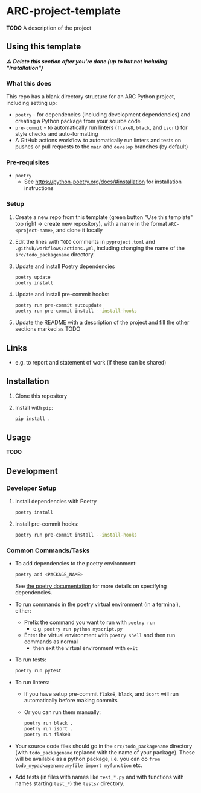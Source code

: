 # ARC-project-template

**TODO** A description of the project

## Using this template

***⚠️ Delete this section after you're done (up to but not including "Installation")***

### What this does

This repo has a blank directory structure for an ARC Python project, including setting up:

- `poetry` - for dependencies (including development dependencies) and creating a Python package from your source code
- `pre-commit` - to automatically run linters (`flake8`, `black`, and `isort`) for style checks and auto-formatting
- A GitHub actions workflow to automatically run linters and tests on pushes or pull requests to the `main` and `develop` branches (by default)

### Pre-requisites

- `poetry`
  - See https://python-poetry.org/docs/#installation for installation instructions

### Setup

1. Create a new repo from this template (green button "Use this template" top right -> create new repository), with a name in the format `ARC-<project-name>`, and clone it locally

2. Edit the lines with `TODO` comments in `pyproject.toml` and `.github/workflows/actions.yml`, including changing the name of the `src/todo_packagename` directory.

3. Update and install Poetry dependencies

   ```bash
   poetry update
   poetry install
   ```

4. Update and install pre-commit hooks:

   ```bash
   poetry run pre-commit autoupdate
   poetry run pre-commit install --install-hooks
   ```

5. Update the README with a description of the project and fill the other sections marked as TODO

## Links

- e.g. to report and statement of work (if these can be shared)

## Installation

1. Clone this repository

2. Install with `pip`:

   ```bash
   pip install .
   ```

## Usage

**TODO**

## Development

### Developer Setup

1. Install dependencies with Poetry

   ```bash
   poetry install
   ```

2. Install pre-commit hooks:

   ```bash
   poetry run pre-commit install --install-hooks
   ```

### Common Commands/Tasks

- To add dependencies to the poetry environment:

   ```bash
   poetry add <PACKAGE_NAME>
   ```

  See [the poetry documentation](https://python-poetry.org/docs/basic-usage/#specifying-dependencies) for more details on specifying dependencies.


- To run commands in the poetry virtual environment (in a terminal), either:
  - Prefix the command you want to run with `poetry run`
    - e.g. `poetry run python myscript.py`
  - Enter the virtual environment with `poetry shell` and then run commands as normal
    - then exit the virtual environment with `exit`

- To run tests:

  ```bash
  poetry run pytest
  ```
  
- To run linters:
  - If you have setup pre-commit `flake8`, `black`, and `isort` will run automatically before making commits
  - Or you can run them manually:

    ```bash
    poetry run black .
    poetry run isort .
    poetry run flake8
    ```

- Your source code files should go in the `src/todo_packagename` directory (with `todo_packagename` replaced with the name of your package). These will be available as a python package, i.e. you can do `from todo_mypackagename.myfile import myfunction` etc.

- Add tests (in files with names like `test_*.py` and with functions with names starting `test_*`) the `tests/` directory.
